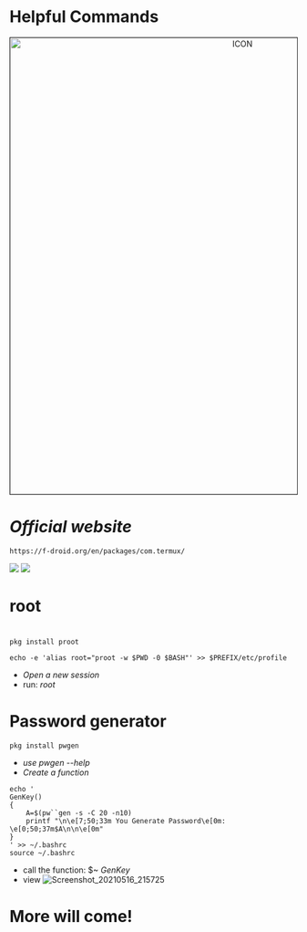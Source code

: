 # Helpful Commands
<p align="center"><img src="https://camo.githubusercontent.com/c9e94f489280055c51bbe3a177755b34132ba88b34cb949beac1ffc0a1790367/68747470733a2f2f692e696d6775722e636f6d2f384975594c526c2e6a7067" alt="ICON" align="center" border="1" width="800" height="auto"></p>

# _Official website_
```
https://f-droid.org/en/packages/com.termux/
```
![](https://badges.pufler.dev/visits/RaulXH/Helpful_Commands) ![](https://img.shields.io/github/stars/RaulXH/Helpful_Commands)
# root
#
```
pkg install proot 

echo -e 'alias root="proot -w $PWD -0 $BASH"' >> $PREFIX/etc/profile

```
* *_Open a new session_* 
* run: *_root_*
# Password generator
```
pkg install pwgen
```
* _use pwgen --help_
* _Create a function_
```
echo '
GenKey()
{
    A=$(pw``gen -s -C 20 -n10)                                    
    printf "\n\e[7;50;33m You Generate Password\e[0m: \e[0;50;37m$A\n\n\e[0m"                                          
}
' >> ~/.bashrc
source ~/.bashrc
```
* call the function: $~ _GenKey_
* view
![Screenshot_20210516_215725](https://user-images.githubusercontent.com/77165035/118427076-062c9e80-b692-11eb-8eac-7c8a9d72e22a.jpg)
# More will come!
